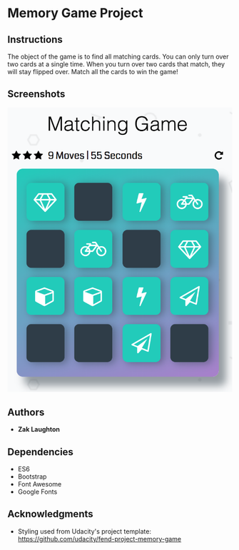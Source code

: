 # Memory Game Project

## Instructions

The object of the game is to find all matching cards. You can only turn over two
cards at a single time. When you turn over two cards that match, they will stay
flipped over. Match all the cards to win the game!

## Screenshots
![Screnshot](/img/matching_game_screenshot.png?raw=true "Matching Game Screenshot")

## Authors

* **Zak Laughton**

## Dependencies
* ES6
* Bootstrap
* Font Awesome
* Google Fonts

## Acknowledgments

* Styling used from Udacity's project template: https://github.com/udacity/fend-project-memory-game
